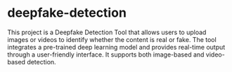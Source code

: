 # deepfake-detection
This project is a Deepfake Detection Tool that allows users to upload images or videos to identify whether the content is real or fake. The tool integrates a pre-trained deep learning model and provides real-time output through a user-friendly interface. It supports both image-based and video-based detection.
